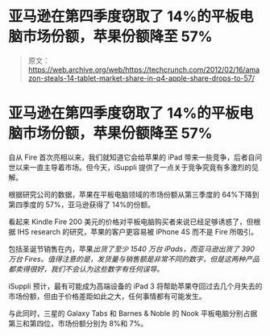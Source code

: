 # 亚马逊在第四季度窃取了 14%的平板电脑市场份额，苹果份额降至 57%

> 原文：<https://web.archive.org/web/https://techcrunch.com/2012/02/16/amazon-steals-14-tablet-market-share-in-q4-apple-share-drops-to-57/>

# 亚马逊在第四季度窃取了 14%的平板电脑市场份额，苹果份额降至 57%

自从 Fire 首次亮相以来，我们就知道它会给苹果的 iPad 带来一些竞争，后者自问世以来一直主导着市场。但今天，iSuppli 提供了一点关于竞争究竟有多激烈的见解。

根据研究公司的数据，苹果在平板电脑领域的市场份额从第三季度的 64%下降到第四季度的 57%，亚马逊获得了 14%的份额。

看起来 Kindle Fire 200 美元的价格对平板电脑购买者来说已经足够诱惑了，但根据 IHS research 的研究，苹果的客户更容易被 iPhone 4S 而不是 Fire 所吸引。

包括圣诞节销售在内，苹果*出货了至少 1540 万台 iPads，而亚马逊出货了 390 万台 Fires。值得注意的是，发货量与销售额是非常不同的数字，但是这两种产品都卖得很好，我们不会认为这些数字有任何误导。*

iSuppli 预计，最有可能成为高端设备的 iPad 3 将帮助苹果夺回过去几个月失去的市场份额，但由于价格差距如此之大，任何事情都有可能发生。

与此同时，三星的 Galaxy Tabs 和 Barnes & Noble 的 Nook 平板电脑分别占据第三和第四位，市场份额分别为 8%和 7%。